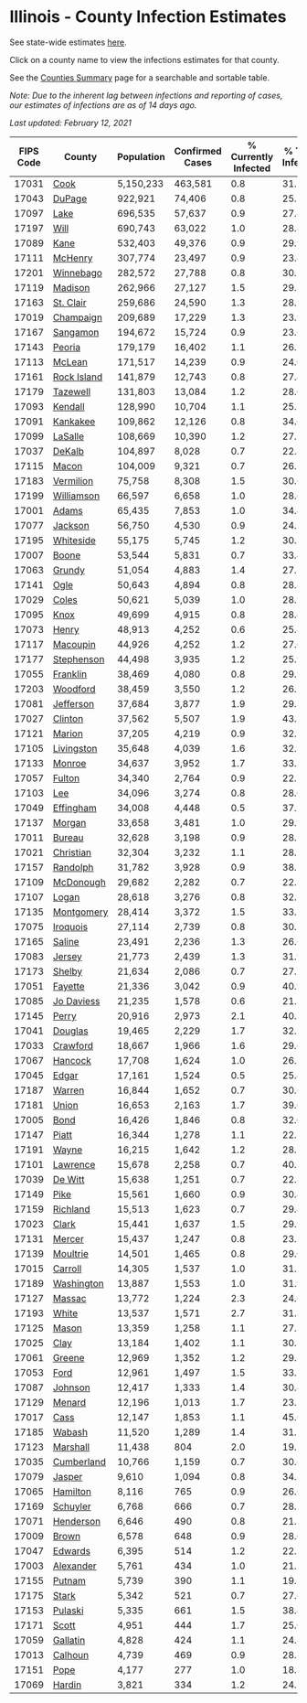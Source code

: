 # Illinois - County Infection Estimates

See state-wide estimates [here](/infections/us-il).

Click on a county name to view the infections estimates for that county.

See the [Counties Summary](/infections/summary-counties) page for a searchable and sortable table.

*Note: Due to the inherent lag between infections and reporting of cases, our estimates of infections are as of 14 days ago.*

*Last updated: February 12, 2021*

|   FIPS Code |                     County |   Population |   Confirmed Cases |   % Currently Infected |   % Total Infected |
|-------------|----------------------------|--------------|-------------------|------------------------|--------------------|
|       17031 |               [Cook](cook) |    5,150,233 |           463,581 |                    0.8 |               31.2 |
|       17043 |           [DuPage](dupage) |      922,921 |            74,406 |                    0.8 |               25.7 |
|       17097 |               [Lake](lake) |      696,535 |            57,637 |                    0.9 |               27.8 |
|       17197 |               [Will](will) |      690,743 |            63,022 |                    1.0 |               28.8 |
|       17089 |               [Kane](kane) |      532,403 |            49,376 |                    0.9 |               29.9 |
|       17111 |         [McHenry](mchenry) |      307,774 |            23,497 |                    0.9 |               23.4 |
|       17201 |     [Winnebago](winnebago) |      282,572 |            27,788 |                    0.8 |               30.2 |
|       17119 |         [Madison](madison) |      262,966 |            27,127 |                    1.5 |               29.8 |
|       17163 |     [St. Clair](st.-clair) |      259,686 |            24,590 |                    1.3 |               28.1 |
|       17019 |     [Champaign](champaign) |      209,689 |            17,229 |                    1.3 |               23.9 |
|       17167 |       [Sangamon](sangamon) |      194,672 |            15,724 |                    0.9 |               23.6 |
|       17143 |           [Peoria](peoria) |      179,179 |            16,402 |                    1.1 |               26.2 |
|       17113 |           [McLean](mclean) |      171,517 |            14,239 |                    0.9 |               24.0 |
|       17161 | [Rock Island](rock-island) |      141,879 |            12,743 |                    0.8 |               27.4 |
|       17179 |       [Tazewell](tazewell) |      131,803 |            13,084 |                    1.2 |               28.0 |
|       17093 |         [Kendall](kendall) |      128,990 |            10,704 |                    1.1 |               25.3 |
|       17091 |       [Kankakee](kankakee) |      109,862 |            12,126 |                    0.8 |               34.6 |
|       17099 |         [LaSalle](lasalle) |      108,669 |            10,390 |                    1.2 |               27.5 |
|       17037 |           [DeKalb](dekalb) |      104,897 |             8,028 |                    0.7 |               22.8 |
|       17115 |             [Macon](macon) |      104,009 |             9,321 |                    0.7 |               26.3 |
|       17183 |     [Vermilion](vermilion) |       75,758 |             8,308 |                    1.5 |               30.6 |
|       17199 |   [Williamson](williamson) |       66,597 |             6,658 |                    1.0 |               28.6 |
|       17001 |             [Adams](adams) |       65,435 |             7,853 |                    1.0 |               34.4 |
|       17077 |         [Jackson](jackson) |       56,750 |             4,530 |                    0.9 |               24.1 |
|       17195 |     [Whiteside](whiteside) |       55,175 |             5,745 |                    1.2 |               30.5 |
|       17007 |             [Boone](boone) |       53,544 |             5,831 |                    0.7 |               33.4 |
|       17063 |           [Grundy](grundy) |       51,054 |             4,883 |                    1.4 |               27.5 |
|       17141 |               [Ogle](ogle) |       50,643 |             4,894 |                    0.8 |               28.8 |
|       17029 |             [Coles](coles) |       50,621 |             5,039 |                    1.0 |               28.9 |
|       17095 |               [Knox](knox) |       49,699 |             4,915 |                    0.8 |               28.4 |
|       17073 |             [Henry](henry) |       48,913 |             4,252 |                    0.6 |               25.4 |
|       17117 |       [Macoupin](macoupin) |       44,926 |             4,252 |                    1.2 |               27.0 |
|       17177 |   [Stephenson](stephenson) |       44,498 |             3,935 |                    1.2 |               25.9 |
|       17055 |       [Franklin](franklin) |       38,469 |             4,080 |                    0.8 |               29.9 |
|       17203 |       [Woodford](woodford) |       38,459 |             3,550 |                    1.2 |               26.1 |
|       17081 |     [Jefferson](jefferson) |       37,684 |             3,877 |                    1.9 |               29.8 |
|       17027 |         [Clinton](clinton) |       37,562 |             5,507 |                    1.9 |               43.1 |
|       17121 |           [Marion](marion) |       37,205 |             4,219 |                    0.9 |               32.7 |
|       17105 |   [Livingston](livingston) |       35,648 |             4,039 |                    1.6 |               32.3 |
|       17133 |           [Monroe](monroe) |       34,637 |             3,952 |                    1.7 |               33.3 |
|       17057 |           [Fulton](fulton) |       34,340 |             2,764 |                    0.9 |               22.7 |
|       17103 |                 [Lee](lee) |       34,096 |             3,274 |                    0.8 |               28.0 |
|       17049 |     [Effingham](effingham) |       34,008 |             4,448 |                    0.5 |               37.5 |
|       17137 |           [Morgan](morgan) |       33,658 |             3,481 |                    1.0 |               29.9 |
|       17011 |           [Bureau](bureau) |       32,628 |             3,198 |                    0.9 |               28.2 |
|       17021 |     [Christian](christian) |       32,304 |             3,232 |                    1.1 |               28.7 |
|       17157 |       [Randolph](randolph) |       31,782 |             3,928 |                    0.9 |               38.2 |
|       17109 |     [McDonough](mcdonough) |       29,682 |             2,282 |                    0.7 |               22.8 |
|       17107 |             [Logan](logan) |       28,618 |             3,276 |                    0.8 |               32.5 |
|       17135 |   [Montgomery](montgomery) |       28,414 |             3,372 |                    1.5 |               33.1 |
|       17075 |       [Iroquois](iroquois) |       27,114 |             2,739 |                    0.8 |               30.3 |
|       17165 |           [Saline](saline) |       23,491 |             2,236 |                    1.3 |               26.6 |
|       17083 |           [Jersey](jersey) |       21,773 |             2,439 |                    1.3 |               31.9 |
|       17173 |           [Shelby](shelby) |       21,634 |             2,086 |                    0.7 |               27.7 |
|       17051 |         [Fayette](fayette) |       21,336 |             3,042 |                    0.9 |               40.9 |
|       17085 |   [Jo Daviess](jo-daviess) |       21,235 |             1,578 |                    0.6 |               21.8 |
|       17145 |             [Perry](perry) |       20,916 |             2,973 |                    2.1 |               40.1 |
|       17041 |         [Douglas](douglas) |       19,465 |             2,229 |                    1.7 |               32.5 |
|       17033 |       [Crawford](crawford) |       18,667 |             1,966 |                    1.6 |               29.6 |
|       17067 |         [Hancock](hancock) |       17,708 |             1,624 |                    1.0 |               26.3 |
|       17045 |             [Edgar](edgar) |       17,161 |             1,524 |                    0.5 |               25.4 |
|       17187 |           [Warren](warren) |       16,844 |             1,652 |                    0.7 |               30.6 |
|       17181 |             [Union](union) |       16,653 |             2,163 |                    1.7 |               39.0 |
|       17005 |               [Bond](bond) |       16,426 |             1,846 |                    0.8 |               32.0 |
|       17147 |             [Piatt](piatt) |       16,344 |             1,278 |                    1.1 |               22.5 |
|       17191 |             [Wayne](wayne) |       16,215 |             1,642 |                    1.2 |               28.5 |
|       17101 |       [Lawrence](lawrence) |       15,678 |             2,258 |                    0.7 |               40.7 |
|       17039 |         [De Witt](de-witt) |       15,638 |             1,251 |                    0.7 |               22.3 |
|       17149 |               [Pike](pike) |       15,561 |             1,660 |                    0.9 |               30.4 |
|       17159 |       [Richland](richland) |       15,513 |             1,623 |                    0.7 |               29.4 |
|       17023 |             [Clark](clark) |       15,441 |             1,637 |                    1.5 |               29.9 |
|       17131 |           [Mercer](mercer) |       15,437 |             1,247 |                    0.8 |               23.3 |
|       17139 |       [Moultrie](moultrie) |       14,501 |             1,465 |                    0.8 |               29.0 |
|       17015 |         [Carroll](carroll) |       14,305 |             1,537 |                    1.0 |               31.2 |
|       17189 |   [Washington](washington) |       13,887 |             1,553 |                    1.0 |               31.9 |
|       17127 |           [Massac](massac) |       13,772 |             1,224 |                    2.3 |               24.6 |
|       17193 |             [White](white) |       13,537 |             1,571 |                    2.7 |               31.8 |
|       17125 |             [Mason](mason) |       13,359 |             1,258 |                    1.1 |               27.1 |
|       17025 |               [Clay](clay) |       13,184 |             1,402 |                    1.1 |               30.3 |
|       17061 |           [Greene](greene) |       12,969 |             1,352 |                    1.2 |               29.8 |
|       17053 |               [Ford](ford) |       12,961 |             1,497 |                    1.5 |               33.2 |
|       17087 |         [Johnson](johnson) |       12,417 |             1,333 |                    1.4 |               30.4 |
|       17129 |           [Menard](menard) |       12,196 |             1,013 |                    1.7 |               23.5 |
|       17017 |               [Cass](cass) |       12,147 |             1,853 |                    1.1 |               45.6 |
|       17185 |           [Wabash](wabash) |       11,520 |             1,289 |                    1.4 |               31.5 |
|       17123 |       [Marshall](marshall) |       11,438 |               804 |                    2.0 |               19.7 |
|       17035 |   [Cumberland](cumberland) |       10,766 |             1,159 |                    0.7 |               30.6 |
|       17079 |           [Jasper](jasper) |        9,610 |             1,094 |                    0.8 |               34.8 |
|       17065 |       [Hamilton](hamilton) |        8,116 |               765 |                    0.9 |               26.6 |
|       17169 |       [Schuyler](schuyler) |        6,768 |               666 |                    0.7 |               28.1 |
|       17071 |     [Henderson](henderson) |        6,646 |               490 |                    0.8 |               21.3 |
|       17009 |             [Brown](brown) |        6,578 |               648 |                    0.9 |               28.0 |
|       17047 |         [Edwards](edwards) |        6,395 |               514 |                    1.2 |               22.5 |
|       17003 |     [Alexander](alexander) |        5,761 |               434 |                    1.0 |               21.7 |
|       17155 |           [Putnam](putnam) |        5,739 |               390 |                    1.1 |               19.1 |
|       17175 |             [Stark](stark) |        5,342 |               521 |                    0.7 |               27.6 |
|       17153 |         [Pulaski](pulaski) |        5,335 |               661 |                    1.5 |               38.4 |
|       17171 |             [Scott](scott) |        4,951 |               444 |                    1.7 |               25.0 |
|       17059 |       [Gallatin](gallatin) |        4,828 |               424 |                    1.1 |               24.8 |
|       17013 |         [Calhoun](calhoun) |        4,739 |               469 |                    0.9 |               28.2 |
|       17151 |               [Pope](pope) |        4,177 |               277 |                    1.0 |               18.3 |
|       17069 |           [Hardin](hardin) |        3,821 |               334 |                    1.2 |               24.2 |